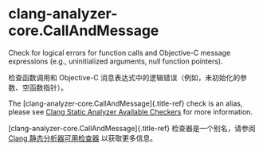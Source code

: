 # clang-analyzer-core.CallAndMessage

Check for logical errors for function calls and Objective-C message expressions (e.g., uninitialized arguments, null function pointers).

检查函数调用和 Objective-C 消息表达式中的逻辑错误（例如，未初始化的参数、空函数指针）。

The [clang-analyzer-core.CallAndMessage]{.title-ref} check is an alias, please see [Clang Static Analyzer Available Checkers](https://clang.llvm.org/docs/analyzer/checkers.html#core-callandmessage) for more information.

[clang-analyzer-core.CallAndMessage]{.title-ref} 检查器是一个别名，请参阅 [Clang 静态分析器可用检查器](https://clang.llvm.org/docs/analyzer/checkers.html#core-callandmessage) 以获取更多信息。

